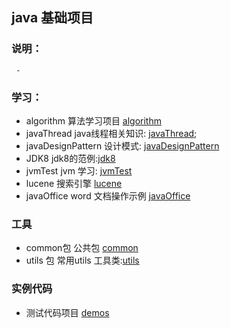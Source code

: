 ## java 基础项目 ##

### 说明：
   
     - 
### 学习：
 - algorithm 算法学习项目 [algorithm](algorithm/readme.md) 
 - javaThread java线程相关知识: [javaThread](JavaThread/readme.md);
 - javaDesignPattern 设计模式: [javaDesignPattern](JavaDesignPattern/readme.md)
 - JDK8 jdk8的范例:[jdk8](JDK8/readme.md)
 - jvmTest jvm 学习: [jvmTest](JvmTest/readme.md)
 - lucene 搜索引擎 [lucene](Lucene/readme.md)
 - javaOffice word 文档操作示例 [javaOffice](javaOffice/readme.md)
 
     
### 工具
- common包 公共包 [common](common/readme.md)
- utils 包 常用utils 工具类:[utils](utils/readme.md)

### 实例代码 
- 测试代码项目 [demos](demos/readme.md)
